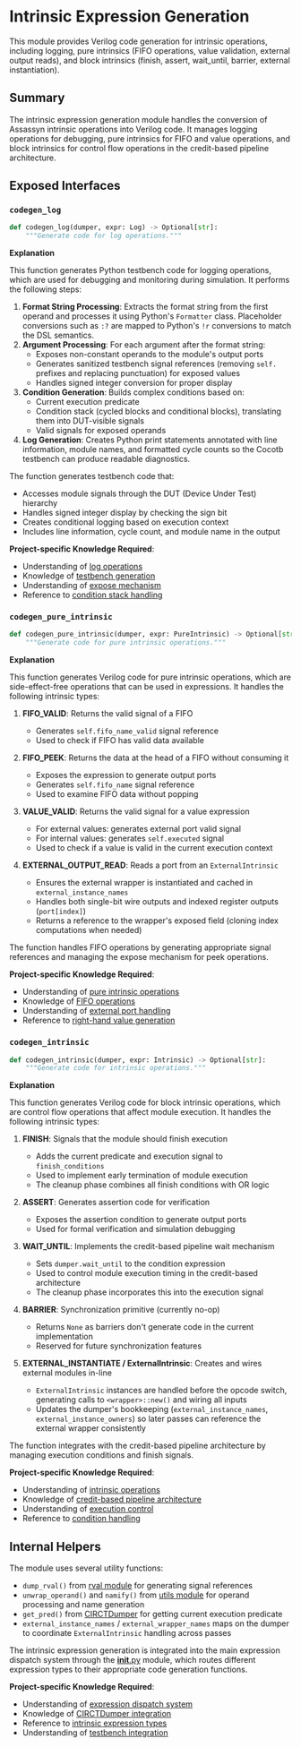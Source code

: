 # Intrinsic Expression Generation

This module provides Verilog code generation for intrinsic operations, including logging, pure intrinsics (FIFO operations, value validation, external output reads), and block intrinsics (finish, assert, wait_until, barrier, external instantiation).

## Summary

The intrinsic expression generation module handles the conversion of Assassyn intrinsic operations into Verilog code. It manages logging operations for debugging, pure intrinsics for FIFO and value operations, and block intrinsics for control flow operations in the credit-based pipeline architecture.

## Exposed Interfaces

### `codegen_log`

```python
def codegen_log(dumper, expr: Log) -> Optional[str]:
    """Generate code for log operations."""
```

**Explanation**

This function generates Python testbench code for logging operations, which are used for debugging and monitoring during simulation. It performs the following steps:

1. **Format String Processing**: Extracts the format string from the first operand and processes it using Python's `Formatter` class. Placeholder conversions such as `:?` are mapped to Python's `!r` conversions to match the DSL semantics.
2. **Argument Processing**: For each argument after the format string:
   - Exposes non-constant operands to the module's output ports
   - Generates sanitized testbench signal references (removing `self.` prefixes and replacing punctuation) for exposed values
   - Handles signed integer conversion for proper display
3. **Condition Generation**: Builds complex conditions based on:
   - Current execution predicate
   - Condition stack (cycled blocks and conditional blocks), translating them into DUT-visible signals
   - Valid signals for exposed operands
4. **Log Generation**: Creates Python print statements annotated with line information, module names, and formatted cycle counts so the Cocotb testbench can produce readable diagnostics.

The function generates testbench code that:
- Accesses module signals through the DUT (Device Under Test) hierarchy
- Handles signed integer display by checking the sign bit
- Creates conditional logging based on execution context
- Includes line information, cycle count, and module name in the output

**Project-specific Knowledge Required**:
- Understanding of [log operations](/python/assassyn/ir/expr/intrinsic.md)
- Knowledge of [testbench generation](/python/assassyn/codegen/verilog/testbench.md)
- Understanding of [expose mechanism](/python/assassyn/codegen/verilog/design.md)
- Reference to [condition stack handling](/python/assassyn/codegen/verilog/design.md)

### `codegen_pure_intrinsic`

```python
def codegen_pure_intrinsic(dumper, expr: PureIntrinsic) -> Optional[str]:
    """Generate code for pure intrinsic operations."""
```

**Explanation**

This function generates Verilog code for pure intrinsic operations, which are side-effect-free operations that can be used in expressions. It handles the following intrinsic types:

1. **FIFO_VALID**: Returns the valid signal of a FIFO
   - Generates `self.fifo_name_valid` signal reference
   - Used to check if FIFO has valid data available

2. **FIFO_PEEK**: Returns the data at the head of a FIFO without consuming it
   - Exposes the expression to generate output ports
   - Generates `self.fifo_name` signal reference
   - Used to examine FIFO data without popping

3. **VALUE_VALID**: Returns the valid signal for a value expression
   - For external values: generates external port valid signal
   - For internal values: generates `self.executed` signal
   - Used to check if a value is valid in the current execution context

4. **EXTERNAL_OUTPUT_READ**: Reads a port from an `ExternalIntrinsic`
   - Ensures the external wrapper is instantiated and cached in `external_instance_names`
   - Handles both single-bit wire outputs and indexed register outputs (`port[index]`)
   - Returns a reference to the wrapper's exposed field (cloning index computations when needed)

The function handles FIFO operations by generating appropriate signal references and managing the expose mechanism for peek operations.

**Project-specific Knowledge Required**:
- Understanding of [pure intrinsic operations](/python/assassyn/ir/expr/intrinsic.md)
- Knowledge of [FIFO operations](/python/assassyn/ir/expr/array.md)
- Understanding of [external port handling](/python/assassyn/codegen/verilog/design.md)
- Reference to [right-hand value generation](/python/assassyn/codegen/verilog/rval.md)

### `codegen_intrinsic`

```python
def codegen_intrinsic(dumper, expr: Intrinsic) -> Optional[str]:
    """Generate code for intrinsic operations."""
```

**Explanation**

This function generates Verilog code for block intrinsic operations, which are control flow operations that affect module execution. It handles the following intrinsic types:

1. **FINISH**: Signals that the module should finish execution
   - Adds the current predicate and execution signal to `finish_conditions`
   - Used to implement early termination of module execution
   - The cleanup phase combines all finish conditions with OR logic

2. **ASSERT**: Generates assertion code for verification
   - Exposes the assertion condition to generate output ports
   - Used for formal verification and simulation debugging

3. **WAIT_UNTIL**: Implements the credit-based pipeline wait mechanism
   - Sets `dumper.wait_until` to the condition expression
   - Used to control module execution timing in the credit-based architecture
   - The cleanup phase incorporates this into the execution signal

4. **BARRIER**: Synchronization primitive (currently no-op)
   - Returns `None` as barriers don't generate code in the current implementation
   - Reserved for future synchronization features

5. **EXTERNAL_INSTANTIATE / ExternalIntrinsic**: Creates and wires external modules in-line
   - `ExternalIntrinsic` instances are handled before the opcode switch, generating calls to `<wrapper>::new()` and wiring all inputs
   - Updates the dumper's bookkeeping (`external_instance_names`, `external_instance_owners`) so later passes can reference the external wrapper consistently

The function integrates with the credit-based pipeline architecture by managing execution conditions and finish signals.

**Project-specific Knowledge Required**:
- Understanding of [intrinsic operations](/python/assassyn/ir/expr/intrinsic.md)
- Knowledge of [credit-based pipeline architecture](/docs/design/arch/arch.md)
- Understanding of [execution control](/python/assassyn/codegen/verilog/cleanup.md)
- Reference to [condition handling](/python/assassyn/codegen/verilog/design.md)

## Internal Helpers

The module uses several utility functions:

- `dump_rval()` from [rval module](/python/assassyn/codegen/verilog/rval.md) for generating signal references
- `unwrap_operand()` and `namify()` from [utils module](/python/assassyn/utils.md) for operand processing and name generation
- `get_pred()` from [CIRCTDumper](/python/assassyn/codegen/verilog/design.md) for getting current execution predicate
- `external_instance_names` / `external_wrapper_names` maps on the dumper to coordinate `ExternalIntrinsic` handling across passes

The intrinsic expression generation is integrated into the main expression dispatch system through the [__init__.py](/python/assassyn/codegen/verilog/_expr/__init__.md) module, which routes different expression types to their appropriate code generation functions.

**Project-specific Knowledge Required**:
- Understanding of [expression dispatch system](/python/assassyn/codegen/verilog/_expr/__init__.md)
- Knowledge of [CIRCTDumper integration](/python/assassyn/codegen/verilog/design.md)
- Reference to [intrinsic expression types](/python/assassyn/ir/expr/intrinsic.md)
- Understanding of [testbench integration](/python/assassyn/codegen/verilog/testbench.md)
